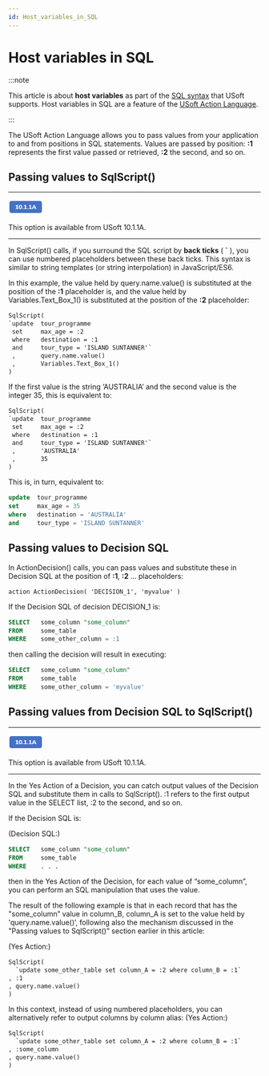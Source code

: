 ```yaml
---
id: Host_variables_in_SQL
---
```


# Host variables in SQL




:::note

This article is about **host variables** as part of the [SQL syntax](/docs/Modeller_and_Rules_Engine/SQL_syntax) that USoft supports.
Host variables in SQL are a feature of the [USoft Action Language](/docs/Task_flow/Action_Language_reference/USoft_Action_Language.md).

:::

The USoft Action Language allows you to pass values from your application to and from positions in SQL statements. Values are passed by position: **:1** represents the first value passed or retrieved, **:2** the second, and so on.

## Passing values to SqlScript()

----

![](./assets/1dda4eec-2c71-4513-9a53-669f6fa3644f.png)



This option is available from USoft 10.1.1A.

----

In SqlScript() calls, if you surround the SQL script by **back ticks** ( **`** ), you can use numbered placeholders between these back ticks. This syntax is similar to string templates (or string interpolation) in JavaScript/ES6.

In this example, the value held by query.name.value() is substituted at the position of the **:1** placeholder is, and the value held by Variables.Text_Box_1() is substituted at the position of the **:2** placeholder:

```
SqlScript(
`update  tour_programme 
 set     max_age = :2 
 where   destination = :1 
 and     tour_type = 'ISLAND SUNTANNER'`
 ,       query.name.value()
 ,       Variables.Text_Box_1()
)
```

If the first value is the string ‘AUSTRALIA’ and the second value is the integer 35, this is equivalent to:

```
SqlScript(
`update  tour_programme 
 set     max_age = :2 
 where   destination = :1 
 and     tour_type = 'ISLAND SUNTANNER'`
 ,       'AUSTRALIA'
 ,       35
)
```

This is, in turn, equivalent to:

```sql
update  tour_programme 
set     max_age = 35 
where   destination = 'AUSTRALIA' 
and     tour_type = 'ISLAND SUNTANNER'
```

## Passing values to Decision SQL

In ActionDecision() calls, you can pass values and substitute these in Decision SQL at the position of **:1**, **:2** … placeholders:

```
action ActionDecision( 'DECISION_1', 'myvalue' )
```

If the Decision SQL of decision DECISION_1 is:

```sql
SELECT   some_column "some_column"
FROM     some_table
WHERE    some_other_column = :1
```

then calling the decision will result in executing:

```sql
SELECT   some_column "some_column"
FROM     some_table
WHERE    some_other_column = 'myvalue'
```

## Passing values from Decision SQL to SqlScript()

----

![](./assets/1dda4eec-2c71-4513-9a53-669f6fa3644f.png)



This option is available from USoft 10.1.1A.

----

In the Yes Action of a Decision, you can catch output values of the Decision SQL and substitute them in calls to SqlScript(). :1 refers to the first output value in the SELECT list, :2 to the second, and so on.

If the Decision SQL is:

(Decision SQL:)

```sql
SELECT   some_column "some_column"
FROM     some_table
WHERE    . . .
```

then in the Yes Action of the Decision, for each value of “some_column”, you can perform an SQL manipulation that uses the value.

The result of the following example is that in each record that has the "some_column” value in column_B, column_A is set to the value held by 'query.name.value()’, following also the mechanism discussed in the "Passing values to SqlScript()” section earlier in this article:

(Yes Action:)

```
SqlScript(
  `update some_other_table set column_A = :2 where column_B = :1`
, :1
, query.name.value()
)
```

In this context, instead of using numbered placeholders, you can alternatively refer to output columns by column alias:
(Yes Action:)

```
SqlScript(
  `update some_other_table set column_A = :2 where column_B = :1`
, :some_column
, query.name.value()
)
```